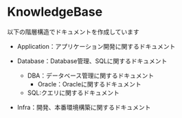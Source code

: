 # KnowledgeBase

以下の階層構造でドキュメントを作成しています

- Application：アプリケーション開発に関するドキュメント  
  
- Database：Database管理、SQLに関するドキュメント
  - DBA：データベース管理に関するドキュメント
    - Oracle：Oracleに関するドキュメント
  - SQL:クエリに関するドキュメント   
  
- Infra：開発、本番環境構築に関するドキュメント